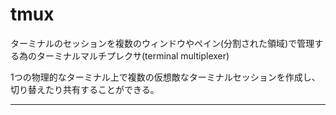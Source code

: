 # tmux

ターミナルのセッションを複数のウィンドウやペイン(分割された領域)で管理する為のターミナルマルチプレクサ(terminal multiplexer)

1つの物理的なターミナル上で複数の仮想敵なターミナルセッションを作成し、切り替えたり共有することができる。

---

